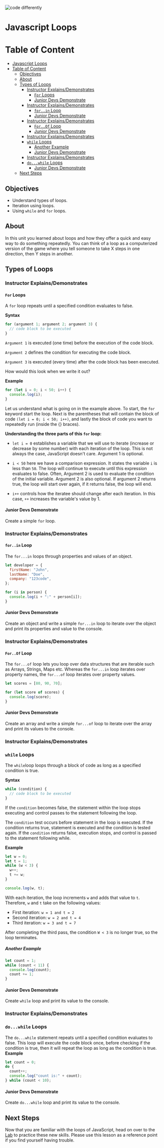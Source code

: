 ![code differently](https://user-images.githubusercontent.com/54545904/91590200-f82ec600-e928-11ea-9433-eea450388abf.png)

# Javascript Loops

# Table of Content

- [Javascript Loops](#javascript-loops)
- [Table of Content](#table-of-content)
  - [Objectives](#objectives)
  - [About](#about)
  - [Types of Loops](#types-of-loops)
    - [Instructor Explains/Demonstrates](#instructor-explainsdemonstrates)
      - [`For` Loops](#for-loops)
      - [Junior Devs Demonstrate](#junior-devs-demonstrate)
    - [Instructor Explains/Demonstrates](#instructor-explainsdemonstrates-1)
      - [`for..in` Loop](#forin-loop)
      - [Junior Devs Demonstrate](#junior-devs-demonstrate-1)
    - [Instructor Explains/Demonstrates](#instructor-explainsdemonstrates-2)
      - [`For..Of` Loop](#forof-loop)
      - [Junior Devs Demonstrate](#junior-devs-demonstrate-2)
    - [Instructor Explains/Demonstrates](#instructor-explainsdemonstrates-3)
    - [`while` Loops](#while-loops)
        - [Another Example](#another-example)
      - [Junior Devs Demonstrate](#junior-devs-demonstrate-3)
    - [Instructor Explains/Demonstrates](#instructor-explainsdemonstrates-4)
    - [`do...while` Loops](#dowhile-loops)
      - [Junior Devs Demonstrate](#junior-devs-demonstrate-4)
  - [Next Steps](#next-steps)

## Objectives

- Understand types of loops.
- Iteration using loops.
- Using `while` and `for` loops.

## About

In this unit you learned about loops and how they offer a quick and easy way to do something repeatedly. You can think of a loop as a computerized version of the game where you tell someone to take X steps in one direction, then Y steps in another.

## Types of Loops

### Instructor Explains/Demonstrates

#### `For` Loops

A `for` loop repeats until a specified condition evaluates to false.

**Syntax**

```js
for (argument 1; argument 2; argument 3) {
  // code block to be executed
}
```

`Argument 1` is executed (one time) before the execution of the code block.

`Argument 2` defines the condition for executing the code block.

`Argument 3` is executed (every time) after the code block has been executed.

How would this look when we write it out?

**Example**

```js
for (let i = 0; i < 50; i++) {
  console.log(i);
}
```

Let us understand what is going on in the example above. To start, the `for` keyword start the loop. Next is the parentheses that will contain the block of code `(let i = 0; i < 50; i++)`, and lastly the block of code you want to repeatedly run (inside the {} braces).

**Understanding the three parts of this `for` loop:**

- `let i = 0` establishes a variable that we will use to iterate (increase or decrease by some number) with each iteration of the loop. This is not always the case, JavaScript doesn't care. Argument 1 is optional.

- `i < 50` here we have a comparison expression. It states the variable `i` is less than `50`. The loop will continue to execute until this expression evaluates to false. Often, Argument 2 is used to evaluate the condition of the initial variable. Argument 2 is also optional. If argument 2 returns true, the loop will start over again, if it returns false, the loop will end.

- `i++` controls how the iteratee should change after each iteration. In this case, `++` increases the variable's value by 1.

#### Junior Devs Demonstrate

Create a simple `for` loop.

### Instructor Explains/Demonstrates

#### `for..in` Loop

The `for...in` loops through properties and values of an object.

```js
let developer = {
  firstName: "John",
  lastName: "Doe",
  company: "123code",
};

for (i in person) {
  console.log(i + ":" + person[i]);
}
```

#### Junior Devs Demonstrate

Create an object and write a simple `for...in` loop to iterate over the object and print its properties and value to the console.

### Instructor Explains/Demonstrates

#### `For..Of` Loop

The `for...of` loop lets you loop over data structures that are iterable such as Arrays, Strings, Maps etc. Whereas the `for...in` loop iterates over property names, the `for...of` loop iterates over property values.

```js
let scores = [80, 90, 70];

for (let score of scores) {
  console.log(score);
}
```

#### Junior Devs Demonstrate

Create an array and write a simple `for...of` loop to iterate over the array and print its values to the console.

### Instructor Explains/Demonstrates

### `while` Loops

The `while`loop loops through a block of code as long as a specified condition is true.

**Syntax**

```js
while (condition) {
  // code block to be executed
}
```

If the `condition` becomes false, the statement within the loop stops executing and control passes to the statement following the loop.

The `condition` test occurs before statement in the loop is executed. If the condition returns true, statement is executed and the condition is tested again. If the `condition` returns false, execution stops, and control is passed to the statement following while.

**Example**

```js
let w = 0;
let t = 1;
while (w < 3) {
  w++;
  t += w;
}

console.log(w, t);
```

With each iteration, the loop increments `w` and adds that value to `t`. Therefore, `w` and `t` take on the following values:

- First iteration: `w = 1 and t = 2`
- Second iteration: `w = 2 and t = 4`
- Third iteration: `w = 3 and t = 7`

After completing the third pass, the condition `W < 3` is no longer true, so the loop terminates.

##### Another Example

```js
let count = 1;
while (count < 11) {
  console.log(count);
  count += 1;
}
```

#### Junior Devs Demonstrate

Create `while` loop and print its value to the console.

### Instructor Explains/Demonstrates

### `do...while` Loops

The `do...while` statement repeats until a specified condition evaluates to false.
This loop will execute the code block once, before checking if the condition is true, then it will repeat the loop as long as the condition is true.
**Example**

```js
let count = 0;
do {
  count++;
  console.log("count is:" + count);
} while (count < 10);
```

#### Junior Devs Demonstrate

Create `do...while` loop and print its value to the console.

## Next Steps

Now that you are familiar with the loops of JavaScript, head on over to the [Lab](../Loops/Loops%20Lab.md) to practice these new skills. Please use this lesson as a reference point if you find yourself having trouble.
